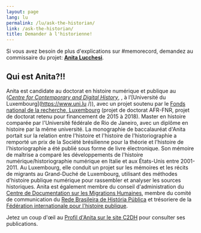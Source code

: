 ```yaml
---
layout: page
lang: lu
permalink: /lu/ask-the-historian/
link: /ask-the-historian/
title: Demander à l'historienne!
---
```


Si vous avez besoin de plus d'explications sur #memorecord, demandez au commissaire du projet: [**Anita Lucchesi**](mailto:memorecord@uni.lu).

<!-- more -->

## Qui est Anita?!!

Anita est candidate au doctorat en histoire numérique et publique au ([*Centre for Contemporary and Digital History*](https://www.c2dh.uni.lu/), , à l’[Université du Luxembourg](https://www.uni.lu /)), avec un projet soutenu par le [Fonds national de la recherche, Luxembourg](https://www.fnr.lu) (projet de doctorat AFR-FNR, projet de doctorat retenu pour financement de 2015 à 2018). Master en histoire comparée par l'Université fédérale de Rio de Janeiro, avec un diplôme en histoire par la même université. La monographie de baccalauréat d'Anita portait sur la relation entre l'histoire et l'histoire de l'historiographie a remporté un prix de la Société brésilienne pour la théorie et l'histoire de l'historiographie a été publié sous forme de livre électronique. Son mémoire de maîtrise a comparé les développements de l'histoire numérique/historiographie numérique en Italie et aux États-Unis entre 2001-2011. Au Luxembourg, elle conduit un projet sur les mémoires et les récits de migrants au Grand-Duché de Luxembourg, utilisant des méthodes d'histoire publique numérique pour rassembler et analyser les sources historiques. Anita est également membre du conseil d'administration du [Centre de Documentation sur les Migrations Humaines](https://www.cdmh.lu), membre du comité de communication du [Rede Brasileira de História Pública](http://historiapublica.com.br/) et trésoriere de la [Fédération internationale pour l'histoire publique](http://ifph.hypotheses.org/).

Jetez un coup d'œil au [Profil d'Anita sur le site C2DH](https://www.c2dh.uni.lu/people/anita-lucchesi) pour consulter ses publications.
